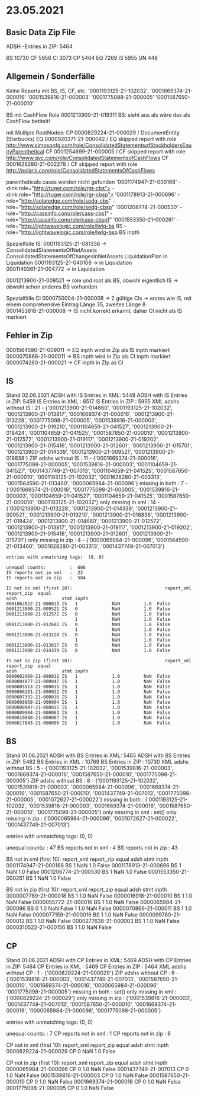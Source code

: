 # 23.05.2021
## Basic Data Zip File
ADSH -Entries in ZIP:  5464

BS	10730
CF	5956
CI	3073
CP	5464
EQ	7269
IS	5955
UN	448

## Allgemein / Sonderfälle
Keine Reports mit BS, IS, CF, etc.
    '0001193125-21-102032', '0001669374-21-000016' '0001539816-21-000003' '0001775098-21-000005' '0001587650-21-000010'

BS mit CashFlow Role
    0001213900-21-019311 BS: sieht aus als wäre das als CashFlow betitelt!

mit Mulitple RootNodes: 
   CP 0000829224-21-000029 / DocumentEntity (Starbucks)
   EQ 0000920371-21-000042 / EQ skipped report with role http://www.simpsonfg.com/role/ConsolidatedStatementsofStockholdersEquityParenthetical 
   CF 0001254699-21-000005 / CF skipped report with role http://www.qvc.com/role/ConsolidatedStatementsofCashFlows 
   CF 0001628280-21-002278 / CF skipped report with role http://polaris.com/role/ConsolidatedStatementsOfCashFlows     

parentheticals cases werden nicht gefunden
    '0001174947-21-000168'  - xlink:role="http://ruger.com/role/rgr-cbs">
                            - xlink:role="http://ruger.com/role/rgr-cbsp">
    '0001178913-21-000696'  - role="http://solaredge.com/role/sedg-cbs"
                            - role="http://solaredge.com/role/sedg-cbsp"
    '0001206774-21-000530'  - role="http://cassinfo.com/role/cass-cbs1"
                             - role="http://cassinfo.com/role/cass-cbsp1"
    '0001553350-21-000261'   - role="http://lightwavelogic.com/role/lwlg-bs      BS
                             - role="http://lightwavelogic.com/role/lwlg-bsp     BS inpth

Spezielfälle IS:
 0001193125-21-081336 -> ConsolidatedStatementsOfNetAssets ConsolidatedStatementsOfChangesInNetAssets LiquidationPlan
                         in Liquidation
 0001193125-21-040108 -> in Liquidation   
 0001140361-21-004772 -> in Liquidation
                       
 0001213900-21-009521 -> role und root als BS, obwohl eigentlich IS -> obwohl schon anderes BS vorhanden

Spezialfälle CI
 0000750004-21-000008 -> 2 gültige CIs -> erstes wie IS, mit einem comprehensive Eintrag Länge 35, zweites Länge 8  
 0001453818-21-000008 -> IS nicht korrekt erkannt, daher CI nicht als IS markiert
 
## Fehler in Zip
 0001564590-21-009011 -> EQ inpth wird in Zip als IS inpth markiert 
 0000070866-21-000011 -> BS inpth wird in Zip als CI inpth markiert
 0000074260-21-000021 -> CF inpth in ZIp as CI
 
## IS
Stand 02.06.2021
    ADSH with IS Entries in XML:  5449
    ADSH with IS Entries in ZIP:  5459
    IS Entries in XML       :  6517
    IS Entries in ZIP       :  5955
    XML adshs without IS    :  21  -  {'0001213900-21-014660', '0001193125-21-102032', '0001213900-21-013817', '0001669374-21-000016', '0001213900-21-013228', '0001775098-21-000005', '0001539816-21-000003', '0001213900-21-019210', '0001104659-21-041527', '0001213900-21-018424', '0001104659-21-041525', '0001587650-21-000010', '0001213900-21-012572', '0001213900-21-019117', '0001213900-21-019202', '0001213900-21-015416', '0001213900-21-012601', '0001213900-21-015701', '0001213900-21-014339', '0001213900-21-009521', '0001213900-21-018838'}
    ZIP adshs without IS    :  11  -  {'0001669374-21-000016', '0001775098-21-000005', '0001539816-21-000003', '0001104659-21-041527', '0001437749-21-007013', '0001104659-21-041525', '0001587650-21-000010', '0001193125-21-102032', '0001628280-21-003313', '0001564590-21-013460', '0000065984-21-000096'}
    missing in both         :  7  -  {'0001669374-21-000016', '0001775098-21-000005', '0001539816-21-000003', '0001104659-21-041527', '0001104659-21-041525', '0001587650-21-000010', '0001193125-21-102032'}
    only missing in xml     :  14  -  {'0001213900-21-013228', '0001213900-21-014339', '0001213900-21-009521', '0001213900-21-019210', '0001213900-21-018838', '0001213900-21-018424', '0001213900-21-014660', '0001213900-21-012572', '0001213900-21-013817', '0001213900-21-019117', '0001213900-21-019202', '0001213900-21-015416', '0001213900-21-012601', '0001213900-21-015701'}
    only missing in zip     :  4  -  {'0000065984-21-000096', '0001564590-21-013460', '0001628280-21-003313', '0001437749-21-007013'}
    
    entries with unmatching tags:  (0, 0)
    
    unequal counts:         :  606
    IS reports not in xml   :  22
    IS reports not in zip   :  584
    
    IS not in xml (first 10):                                   report_xml  report_zip  equal
    adsh                 stmt inpth                               
    0001062822-21-000013 IS   1             NaN         1.0  False
    0001213900-21-009521 IS   0             NaN         1.0  False
    0001213900-21-012572 IS   0             NaN         1.0  False
                              1             NaN         1.0  False
    0001213900-21-012601 IS   0             NaN         1.0  False
                              1             NaN         1.0  False
    0001213900-21-013228 IS   0             NaN         1.0  False
                              1             NaN         1.0  False
    0001213900-21-013817 IS   0             NaN         1.0  False
    0001213900-21-014339 IS   0             NaN         1.0  False
    
    IS not in zip (first 10):                                   report_xml  report_zip  equal
    adsh                 stmt inpth                               
    0000002969-21-000012 IS   1             1.0         NaN  False
    0000004977-21-000047 IS   1             1.0         NaN  False
    0000005513-21-000015 IS   1             1.0         NaN  False
    0000006281-21-000022 IS   1             1.0         NaN  False
    0000007332-21-000016 IS   1             1.0         NaN  False
    0000008868-21-000004 IS   1             1.0         NaN  False
    0000008947-21-000015 IS   1             1.0         NaN  False
    0000009984-21-000063 IS   1             1.0         NaN  False
    0000010048-21-000007 IS   1             1.0         NaN  False
    0000017843-21-000006 IS   1             1.0         NaN  False

## BS
Stand 01.06.2021
  ADSH with BS Entries in XML:  5465
  ADSH with BS Entries in ZIP:  5462
  BS Entries in XML       :  10769
  BS Entries in ZIP       :  10730
  XML adshs without BS    :  5  -  {'0001193125-21-102032', '0001539816-21-000003', '0001669374-21-000016', '0001587650-21-000010', '0001775098-21-000005'}
  ZIP adshs without BS    :  8  -  {'0001193125-21-102032', '0001539816-21-000003', '0000065984-21-000096', '0001669374-21-000016', '0001587650-21-000010', '0001437749-21-007013', '0001775098-21-000005', '0001072627-21-000022'}
  missing in both         :  {'0001193125-21-102032', '0001539816-21-000003', '0001669374-21-000016', '0001587650-21-000010', '0001775098-21-000005'}
  only missing in xml     :  set()
  only missing in zip     :  {'0000065984-21-000096', '0001072627-21-000022', '0001437749-21-007013'}
  
  entries with unmatching tags:  (0, 0)
  
  unequal counts:         :  47
  BS reports not in xml   :  4
  BS reports not in zip   :  43
  
  BS not in xml (first 10):                                   report_xml  report_zip  equal
  adsh                 stmt inpth                               
  0001174947-21-000168 BS   1             NaN         1.0  False
  0001178913-21-000696 BS   1             NaN         1.0  False
  0001206774-21-000530 BS   1             NaN         1.0  False
  0001553350-21-000261 BS   1             NaN         1.0  False
  
  BS not in zip (first 10):                                   report_xml  report_zip  equal
  adsh                 stmt inpth                               
  0000007789-21-000018 BS   1             1.0         NaN  False
  0000016918-21-000010 BS   1             1.0         NaN  False
  0000055772-21-000016 BS   1             1.0         NaN  False
  0000065984-21-000096 BS   0             1.0         NaN  False
                            1             1.0         NaN  False
  0000070866-21-000011 BS   1             1.0         NaN  False
  0000077159-21-000016 BS   1             1.0         NaN  False
  0000099780-21-000012 BS   1             1.0         NaN  False
  0000277638-21-000003 BS   1             1.0         NaN  False
  0000310522-21-000156 BS   1             1.0         NaN  False

## CP
Stand 01.06.2021
  ADSH with CP Entries in XML:  5469
  ADSH with CP Entries in ZIP:  5464
  CP Entries in XML       :  5469
  CP Entries in ZIP       :  5464
  XML adshs without CP    :  1  -  {'0000829224-21-000029'}
  ZIP adshs without CP    :  6  -  {'0001539816-21-000003', '0001437749-21-007013', '0001587650-21-000010', '0001669374-21-000016', '0000065984-21-000096', '0001775098-21-000005'}
  missing in both         :  set()
  only missing in xml     :  {'0000829224-21-000029'}
  only missing in zip     :  {'0001539816-21-000003', '0001437749-21-007013', '0001587650-21-000010', '0001669374-21-000016', '0000065984-21-000096', '0001775098-21-000005'}
  
  entries with unmatching tags:  (0, 0)
  
  unequal counts:         :  7
  CP reports not in xml   :  1
  CP reports not in zip   :  6
  
  CP not in xml (first 10):                                   report_xml  report_zip  equal
  adsh                 stmt inpth                               
  0000829224-21-000029 CP   0             NaN         1.0  False
  
  CP not in zip (first 10):                                   report_xml  report_zip  equal
  adsh                 stmt inpth                               
  0000065984-21-000096 CP   0             1.0         NaN  False
  0001437749-21-007013 CP   0             1.0         NaN  False
  0001539816-21-000003 CP   0             1.0         NaN  False
  0001587650-21-000010 CP   0             1.0         NaN  False
  0001669374-21-000016 CP   0             1.0         NaN  False
  0001775098-21-000005 CP   0             1.0         NaN  False
    
